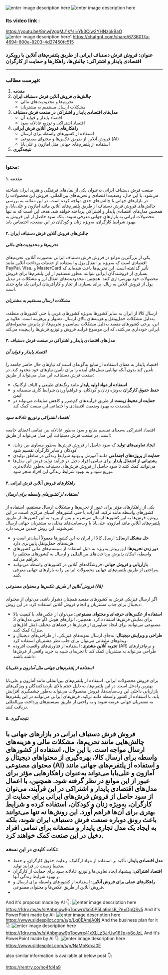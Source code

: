 ![enter image description here](https://i.sstatic.net/AJSedpZ8.jpg)
![enter image description here](https://i.sstatic.net/oTT4LNZA.jpg)
### Its video link :
https://youtu.be/8mwjVgqMJ1k?si=Yk3Ciw2YHNzokBaO
![enter image description here1](https://i.sstatic.net/mL3sqOLD.jpg)
https://chatgpt.com/share/6736017a-4694-800e-8203-4d27450fc515
### **عنوان: فروش فرش دستباف ایرانی از طریق پلتفرم‌های آنلاین با رویکرد اقتصادی پایدار و اشتراکی: چالش‌ها، راهکارها و حمایت از کارگران**
---
### **فهرست مطالب:**
1. **مقدمه**
2. **چالش‌های فروش آنلاین فرش دستباف ایران**
   - تحریم‌ها و محدودیت‌های مالی
   - مشکلات ارسال مستقیم به مشتریان
3. **مدل‌های اقتصادی پایدار و اشتراکی در صنعت فرش دستباف**
   - اقتصاد پایدار و فواید آن
   - اقتصاد اشتراکی و توزیع عادلانه سود
4. **راهکارهای فروش آنلاین فرش ایرانی**
   - استفاده از کشورهای واسطه برای ارسال
   - فروش آنلاین از طریق عکس‌ها و محتوای مصنوعی (AI)
   - استفاده از پلتفرم‌های جهانی مثل آمازون و علی‌بابا
5. **نتیجه‌گیری**
---
### **محتوا:**
#### **۱. مقدمه**
صنعت فرش دستباف ایرانی به‌عنوان یکی از نمادهای فرهنگی و هنری ایران شناخته می‌شود. با این حال، وضعیت اقتصادی و تحریم‌های بین‌المللی، فروش این محصولات را در بازارهای جهانی با چالش‌های جدی مواجه کرده است. در این مقاله، به بررسی چالش‌های فروش فرش دستباف از طریق پلتفرم‌های آنلاین مانند آمازون و علی‌بابا، و همچنین مدل‌های اقتصادی پایدار و اشتراکی پرداخته خواهد شد. هدف این است که نه تنها محصولات ایرانی به بازارهای جهانی معرفی شوند، بلکه سود حاصل از این فروش به بهبود شرایط کارگران، به‌ویژه زنان و کودکان در این صنعت، اختصاص یابد.
#### **۲. چالش‌های فروش آنلاین فرش دستباف ایران**
##### **تحریم‌ها و محدودیت‌های مالی**
یکی از بزرگترین موانع در فروش فرش دستباف ایرانی به‌صورت آنلاین، تحریم‌های اقتصادی است که به‌ویژه بر انتقال پول و استفاده از خدمات پرداخت آنلاین مانند PayPal، Visa، و MasterCard تأثیر گذاشته است. این تحریم‌ها باعث شده‌اند که بسیاری از فروشندگان ایرانی نتوانند به‌طور مستقیم از این پلتفرم‌ها برای فروش محصولات خود بهره‌برداری کنند. همچنین، محدودیت‌های انتقال ارز و مشکلات در تبدیل پول از فروش آنلاین به ریال، برای بسیاری از تجار و کارآفرینان ایرانی یک مانع جدی است.
##### **مشکلات ارسال مستقیم به مشتریان**
ارسال کالا از ایران به سایر کشورها به‌ویژه کشورهای غربی یا حتی کشورهای منطقه، به‌دلیل مشکلات حمل‌ونقل و هزینه‌های بالای ارسال، دشوار و پرهزینه است. علاوه بر این، برخی کشورهای مقصد به‌دلیل مشکلات سیاسی و تحریم‌ها، از پذیرش محموله‌های ایرانی خودداری می‌کنند، که این موضوع فرآیند فروش و توزیع فرش‌ها را پیچیده می‌کند.
#### **۳. مدل‌های اقتصادی پایدار و اشتراکی در صنعت فرش دستباف**
##### **اقتصاد پایدار و فواید آن**
اقتصاد پایدار به معنای استفاده از منابع به‌گونه‌ای است که نیازهای حال حاضر جامعه را تأمین کند بدون آنکه توانایی نسل‌های آینده را برای تأمین نیازهای خود محدود کند. در صنعت فرش دستباف، این مدل می‌تواند از طریق:
- **استفاده از مواد اولیه پایدار** مانند رنگ‌های طبیعی و الیاف ارگانیک
- **حفظ حقوق کارگران** به‌ویژه زنان و کودکان، و فراهم‌آوردن شرایط کاری منصفانه و ایمن
- **حمایت از محیط زیست** از طریق فرآیندهای کم‌ضرر و کاهش ضایعات
می‌تواند در بلندمدت به بهبود وضعیت اقتصادی و اجتماعی این صنعت کمک کند.
##### **اقتصاد اشتراکی و توزیع عادلانه سود**
اقتصاد اشتراکی به‌معنای تقسیم منابع و سود به‌طور عادلانه بین تمامی اعضای جامعه است. در صنعت فرش دستباف، این مدل می‌تواند از طریق:
- **ایجاد تعاونی‌های تولید** که سود حاصل از فروش فرش‌ها به‌طور مساوی بین زنان، کودکان و سایر کارگران تقسیم شود
- **حمایت از پروژه‌های اجتماعی** مانند آموزش و بهبود شرایط زندگی در مناطق تولیدی
- **پشتیبانی از اشتغال پایدار** برای تمامی افراد دخیل در فرآیند تولید فرش
این مدل‌ها می‌توانند کمک کنند تا سود حاصل از فروش فرش‌های دستباف به‌طور عادلانه‌تری توزیع شود و به بهبود شرایط زندگی این افراد منجر شود.
#### **۴. راهکارهای فروش آنلاین فرش ایرانی**
##### **استفاده از کشورهای واسطه برای ارسال**
یکی از راهکارهای مؤثر برای عبور از تحریم‌ها و مشکلات ارسال مستقیم، استفاده از کشورهای واسطه مانند ترکیه، امارات یا حتی کشورهای آسیای مرکزی است. در این روش، فرش‌ها به این کشورها ارسال می‌شوند و پس از ورود به این کشورها، از طریق پلتفرم‌های آنلاین مانند آمازون، علی‌بابا یا وب‌سایت‌های محلی به مشتریان جهانی ارسال می‌شوند.
این روش چندین مزیت دارد:
- **حل مشکل ارسال**: ارسال کالا از ایران به این کشورها معمولاً آسان‌تر است و هزینه‌های حمل‌ونقل پایین‌تری دارد.
- **دور زدن تحریم‌ها**: این روش به‌ویژه به دلیل استفاده از سیستم‌های مالی کشورهای واسطه، امکان پذیرش پرداخت‌های بین‌المللی و ارسال به کشورهای مختلف را فراهم می‌کند.
- **بازاریابی و فروش جهانی**: فروشگاه‌های آنلاین در کشورهای واسطه می‌توانند به‌راحتی از طریق پلتفرم‌های جهانی محصولات ایرانی را به بازارهای جهانی معرفی کنند.
##### **فروش آنلاین از طریق عکس‌ها و محتوای مصنوعی (AI)**
اگر ارسال فیزیکی فرش به کشورهای مقصد همچنان دشوار باشد، می‌توان از محتوای دیجیتال برای جذب مشتریان و انجام فروش آنلاین استفاده کرد. در این روش:
- **استفاده از عکس‌های حرفه‌ای و محتوای مصنوعی**: می‌توان از عکس‌های با کیفیت بالا و حتی مدل‌های 3D برای نمایش فرش‌ها استفاده کرد. همچنین، ابزارهای هوش مصنوعی می‌توانند برای ایجاد تصاویری از فرش‌ها در فضاهای مختلف (مثل اتاق‌های منزل) کمک کنند.
- **طراحی و ویرایش دیجیتال**: به‌جای ارسال نمونه‌های فیزیکی، از طراحی‌های دیجیتال و ویدئوهای تبلیغاتی می‌توان برای جلب نظر مشتریان استفاده کرد.
- **تجربه آنلاین مشتری**: استفاده از فناوری‌های واقعیت افزوده (AR) و نرم‌افزارهای طراحی می‌تواند به مشتریان کمک کند تا تجربه‌ای شبیه به خرید واقعی از فرش‌ها داشته باشند.
##### **استفاده از پلتفرم‌های جهانی مثل آمازون و علی‌بابا**
برای فروش محصولات ایرانی، استفاده از پلتفرم‌های بین‌المللی مانند آمازون و علی‌بابا بهترین راه‌حل است. در این پلتفرم‌ها، به دلیل حجم بالای بازدیدکنندگان و ویژگی‌های بازاریابی داخلی این وب‌سایت‌ها، فروش محصولات می‌تواند به‌طور چشمگیری افزایش یابد. با استفاده از کشور واسطه مانند ترکیه، فرش‌های ایرانی می‌توانند در این پلتفرم‌ها به مشتریان جهانی عرضه شوند و به راحتی از طریق سیستم‌های پرداخت بین‌المللی دریافت کنند.
#### **۵. نتیجه‌گیری**
فروش فرش دستباف ایرانی در بازارهای جهانی با چالش‌هایی مانند تحریم‌ها، مشکلات مالی و هزینه‌های ارسال مواجه است. با این حال، استفاده از کشورهای واسطه برای ارسال کالا، بهره‌گیری از محتواهای دیجیتال و محتوای مصنوعی (AI) و استفاده از پلتفرم‌های جهانی مانند آمازون و علی‌بابا می‌تواند به‌عنوان راهکارهایی مؤثر برای عبور از این موانع در نظر گرفته شود. همچنین، با اعمال مدل‌های اقتصادی پایدار و اشتراکی در این فرآیند، می‌توان از سود حاصل از فروش فرش‌های ایرانی برای حمایت از کارگران، به‌ویژه زنان و کودکان، استفاده کرده و شرایط بهتری برای آن‌ها فراهم آورد.
این روش‌ها نه تنها می‌توانند باعث رونق دوباره صنعت فرش دستباف ایران شوند، بلکه به ایجاد یک مدل تجاری پایدار و منصفانه برای تمامی افراد دخیل در این صنعت کمک خواهند کرد.
---
### **نکات کلیدی در این نسخه:**
- **مدل اقتصادی پایدار**: تأکید بر استفاده از مواد ارگانیک، رعایت حقوق کارگران، و حفظ محیط زیست در فرآیند تولید.
- **اقتصاد اشتراکی**: پیشنهاد ایجاد تعاونی‌ها و توزیع عادلانه سود برای حمایت از کارگران و بهبود شرایط زندگی آنها.
- **راهکارهای عملی برای فروش آنلاین**: استفاده از کشورهای واسطه برای ارسال و فروش آنلاین از طریق عکس‌ها و محتوای مصنوعی.
-
And it's proposal made by AI 👇:
![enter image description here](https://i.sstatic.net/7oguOyfe.jpg)
https://1drv.ms/w/s!Ahbmuw9pTocwrx1a50P5La6oIsB_?e=DpQSv5
And it's PowerPoint made by AI:
![enter image description here](https://i.sstatic.net/HASKg6Oy.jpg)
https://www.slidespilot.com/s/p/Lq0EAmjA0N
And the business plan for it 👇:
![enter image description here](https://i.sstatic.net/z2fOQ85n.jpg)
https://1drv.ms/w/s!Ahbmuw9pTocwrx41xXLLz3JrUw16?e=x6cJzL
And it's PowerPoint made by AI 👇:
![enter image description here](https://i.sstatic.net/rUOUpGSk.jpg)
https://www.slidespilot.com/s/p/NaMbKdxJ0E


also similar information is available at below post 👇:

https://rentry.co/ho4fd4a9
